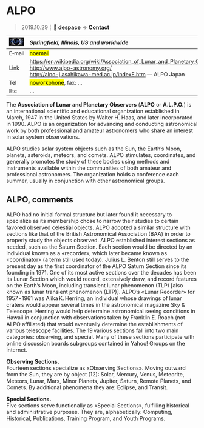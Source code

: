 # ALPO
> 2019.10.29 ┊ **[🚀](../index/index.md) [despace](index.md)** → **[Contact](contact.md)**

|[![](f/contact/a/alpo_logo1_thumb.jpg)](f/contact/a/alpo_logo1.png)|*Springfield, Illinois, US and worldwide*|
|:--|:--|
|E‑mail| <mark>noemail</mark> |
|Link| <https://en.wikipedia.org/wiki/Association_of_Lunar_and_Planetary_Observers><br> <http://www.alpo-astronomy.org/><br> <http://alpo-j.asahikawa-med.ac.jp/indexE.htm> — ALPO Japan |
|Tel| <mark>noworkphone</mark>, fax: … |
|Etc| … |

The **Association of Lunar and Planetary Observers** (**ALPO** or **A.L.P.O.**) is an international scientific and educational organization established in March, 1947 in the United States by Walter H. Haas, and later incorporated in 1990. ALPO is an organization for advancing and conducting astronomical work by both professional and amateur astronomers who share an interest in solar system observations.

ALPO studies solar system objects such as the Sun, the Earth’s Moon, planets, asteroids, meteors, and comets. ALPO stimulates, coordinates, and generally promotes the study of these bodies using methods and instruments available within the communities of both amateur and professional astronomers. The organization holds a conference each summer, usually in conjunction with other astronomical groups.


<p style="page-break-after:always"> </p>

## ALPO, comments

ALPO had no initial formal structure but later found it necessary to specialize as its membership chose to narrow their studies to certain favored observed celestial objects. ALPO adopted a similar structure with sections like that of the British Astronomical Association (BAA) in order to properly study the objects observed. ALPO established interest sections as needed, such as the Saturn Section. Each section would be directed by an individual known as a «recorder», which later became known as «coordinator» (a term still used today). Julius L. Benton still serves to the present day as the first coordinator of the ALPO Saturn Section since its founding in 1971. One of its most active sections over the decades has been its Lunar Section which would record, extensively draw, and record features on the Earth’s Moon, including transient lunar phenomenon (TLP) [also known as lunar transient phenomenon (LTP)]. ALPO’s «Lunar Recorder» for 1957 ‑ 1961 was Alika K. Herring, an individual whose drawings of lunar craters would appear several times in the astronomical magazine Sky & Telescope. Herring would help determine astronomical seeing conditions in Hawaii in conjunction with observations taken by Franklin E. Roach (not ALPO affiliated) that would eventually determine the establishments of various telescope facilities. The 19 various sections fall into two main categories: observing, and special. Many of these sections participate with online discussion boards subgroups contained in Yahoo! Groups on the internet.

**Observing Sections.**  
Fourteen sections specialize as «Observing Sections». Moving outward from the Sun, they are by object (12): Solar, Mercury, Venus, Meteorite, Meteors, Lunar, Mars, Minor Planets, Jupiter, Saturn, Remote Planets, and Comets. By additional phenomena they are: Eclipse, and Transit.

**Special Sections.**  
Five sections serve functionally as «Special Sections», fulfilling historical and administrative purposes. They are, alphabetically: Computing, Historical, Publications, Training Program, and Youth Programs.
